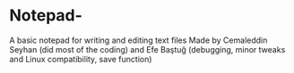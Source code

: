 # Notepad-
A basic notepad for writing and editing text files
Made by Cemaleddin Seyhan (did most of the coding) and Efe Baştuğ (debugging, minor tweaks and Linux compatibility, save function)
